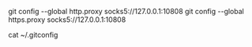 git config --global http.proxy socks5://127.0.0.1:10808
git config --global https.proxy socks5://127.0.0.1:10808


cat ~/.gitconfig
